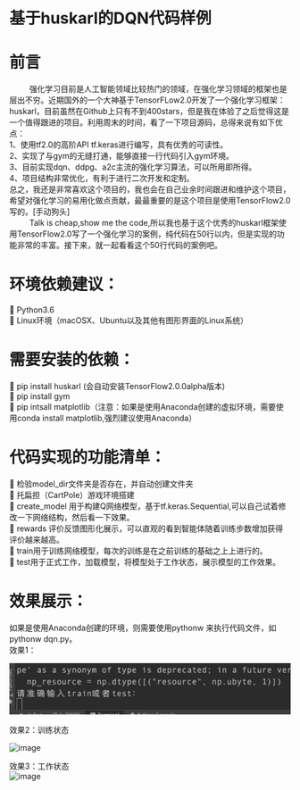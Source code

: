 # 基于huskarl的DQN代码样例

# 前言

 &emsp; &emsp; 强化学习目前是人工智能领域比较热门的领域，在强化学习领域的框架也是层出不穷。近期国外的一个大神基于TensorFLow2.0开发了一个强化学习框架：huskarl，目前虽然在Github上只有不到400stars，但是我在体验了之后觉得这是一个值得跟进的项目。利用周末的时间，看了一下项目源码，总得来说有如下优点：<br/>
1、使用tf2.0的高阶API tf.keras进行编写，具有优秀的可读性。<br/>
2、实现了与gym的无缝打通，能够直接一行代码引入gym环境。<br/>
3、目前实现dqn、ddpg、a2c主流的强化学习算法，可以所用即所得。<br/>
4、项目结构非常优化，有利于进行二次开发和定制。<br/>
总之，我还是非常喜欢这个项目的，我也会在自己业余时间跟进和维护这个项目，希望对强化学习的易用化做点贡献，最最重要的是这个项目是使用TensorFlow2.0写的。[手动狗头]<br/>
&emsp; &emsp; Talk is cheap,show me the code,所以我也基于这个优秀的huskarl框架使用TensorFlow2.0写了一个强化学习的案例，纯代码在50行以内，但是实现的功能非常的丰富。接下来，就一起看看这个50行代码的案例吧。
# 环境依赖建议：
	Python3.6<br/>
	Linux环境（macOSX、Ubuntu以及其他有图形界面的Linux系统）<br/>
# 需要安装的依赖：
	pip install huskarl (会自动安装TensorFlow2.0.0alpha版本)<br/>
	pip install gym<br/>
	pip intsall matplotlib（注意：如果是使用Anaconda创建的虚拟环境，需要使用conda install matplotlib,强烈建议使用Anaconda）
# 代码实现的功能清单：<br/>
	检验model_dir文件夹是否存在，并自动创建文件夹<br/>
	托扁担（CartPole）游戏环境搭建<br/>
	create_model 用于构建Q网络模型，基于tf.keras.Sequential,可以自己试着修改一下网络结构，然后看一下效果。<br/>
	rewards 评价反馈图形化展示，可以直观的看到智能体随着训练步数增加获得评价越来越高。<br/>
	train用于训练网络模型，每次的训练是在之前训练的基础之上上进行的。<br/>
	test用于正式工作，加载模型，将模型处于工作状态，展示模型的工作效果。<br/>
# 效果展示：
如果是使用Anaconda创建的环境，则需要使用pythonw 来执行代码文件，如 pythonw dqn.py。<br/>
效果1：

 ![imge](https://github.com/zhaoyingjun/Case-of-Reinforcement-learning/blob/master/img/start.gif)

效果2：训练状态<br/>

![image](https://github.com/zhaoyingjun/Case-of-Reinforcement-learning/blob/master/img/train.gif)

效果3：工作状态<br/>
![image](https://github.com/zhaoyingjun/Case-of-Reinforcement-learning/blob/master/img/work.gif)
